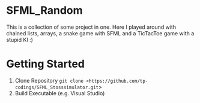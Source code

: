 # SFML_Random

This is a collection of some project in one. Here I played around with chained lists, arrays, a snake game with SFML and a TicTacToe game with a stupid KI :)

# Getting Started

1. Clone Repository
`git clone <https://github.com/tp-codings/SFML_Stosssimulator.git`>
2. Build Executable (e.g. Visual Studio)


